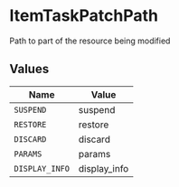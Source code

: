 # ItemTaskPatchPath

Path to part of the resource being modified


## Values

| Name           | Value          |
| -------------- | -------------- |
| `SUSPEND`      | suspend        |
| `RESTORE`      | restore        |
| `DISCARD`      | discard        |
| `PARAMS`       | params         |
| `DISPLAY_INFO` | display_info   |
